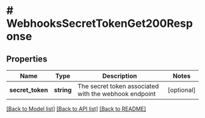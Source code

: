 # # WebhooksSecretTokenGet200Response

## Properties

Name | Type | Description | Notes
------------ | ------------- | ------------- | -------------
**secret_token** | **string** | The secret token associated with the webhook endpoint | [optional]

[[Back to Model list]](../../README.md#models) [[Back to API list]](../../README.md#endpoints) [[Back to README]](../../README.md)
